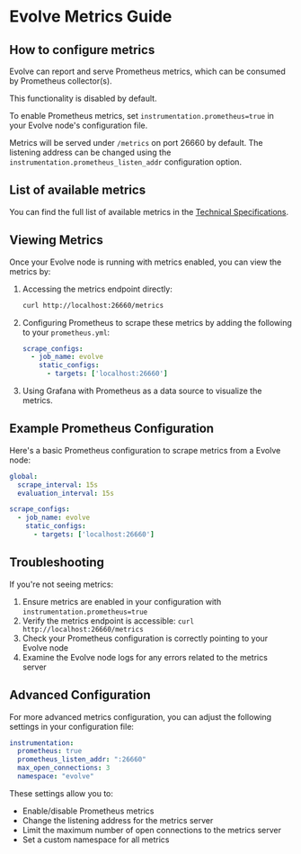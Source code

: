 # Evolve Metrics Guide

## How to configure metrics

Evolve can report and serve Prometheus metrics, which can be consumed by Prometheus collector(s).

This functionality is disabled by default.

To enable Prometheus metrics, set `instrumentation.prometheus=true` in your Evolve node's configuration file.

Metrics will be served under `/metrics` on port 26660 by default. The listening address can be changed using the `instrumentation.prometheus_listen_addr` configuration option.

## List of available metrics

You can find the full list of available metrics in the [Technical Specifications](https://evolve.github.io/evolve/specs/block-manager.html#metrics).

## Viewing Metrics

Once your Evolve node is running with metrics enabled, you can view the metrics by:

1. Accessing the metrics endpoint directly:

   ```bash
   curl http://localhost:26660/metrics
   ```

2. Configuring Prometheus to scrape these metrics by adding the following to your `prometheus.yml`:

   ```yaml
   scrape_configs:
     - job_name: evolve
       static_configs:
         - targets: ['localhost:26660']
   ```

3. Using Grafana with Prometheus as a data source to visualize the metrics.

## Example Prometheus Configuration

Here's a basic Prometheus configuration to scrape metrics from a Evolve node:

```yaml
global:
  scrape_interval: 15s
  evaluation_interval: 15s

scrape_configs:
  - job_name: evolve
    static_configs:
      - targets: ['localhost:26660']
```

## Troubleshooting

If you're not seeing metrics:

1. Ensure metrics are enabled in your configuration with `instrumentation.prometheus=true`
2. Verify the metrics endpoint is accessible: `curl http://localhost:26660/metrics`
3. Check your Prometheus configuration is correctly pointing to your Evolve node
4. Examine the Evolve node logs for any errors related to the metrics server

## Advanced Configuration

For more advanced metrics configuration, you can adjust the following settings in your configuration file:

```yaml
instrumentation:
  prometheus: true
  prometheus_listen_addr: ":26660"
  max_open_connections: 3
  namespace: "evolve"
```

These settings allow you to:

- Enable/disable Prometheus metrics
- Change the listening address for the metrics server
- Limit the maximum number of open connections to the metrics server
- Set a custom namespace for all metrics
